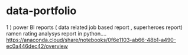 # data-portfolio
1 )  power BI reports (  data related job based report , superheroes report)
ramen rating analysys report in python.... https://anaconda.cloud/share/notebooks/0f6e1103-ab66-48b1-a490-ec0a446dec42/overview
